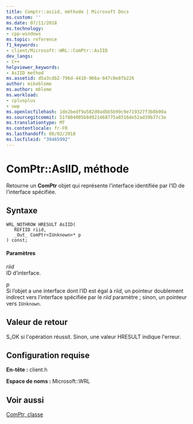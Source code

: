 ```yaml
---
title: Comptr::asiid, méthode | Microsoft Docs
ms.custom: ''
ms.date: 07/11/2018
ms.technology:
- cpp-windows
ms.topic: reference
f1_keywords:
- client/Microsoft::WRL::ComPtr::AsIID
dev_langs:
- C++
helpviewer_keywords:
- AsIID method
ms.assetid: d5a3cdb2-796d-4410-966a-847c0e8fb226
author: mikeblome
ms.author: mblome
ms.workload:
- cplusplus
- uwp
ms.openlocfilehash: 1de2bedf9a582d0adbb5b99c9e719327f3b8b90a
ms.sourcegitcommit: 51f804005b8d921468775a0316de52ad39b77c3e
ms.translationtype: MT
ms.contentlocale: fr-FR
ms.lasthandoff: 08/02/2018
ms.locfileid: "39465992"
---
```

# <a name="comptrasiid-method"></a>ComPtr::AsIID, méthode
Retourne un **ComPtr** objet qui représente l’interface identifiée par l’ID de l’interface spécifiée.  
  
## <a name="syntax"></a>Syntaxe  
  
```  
WRL_NOTHROW HRESULT AsIID(  
   REFIID riid,  
   _Out_ ComPtr<IUnknown>* p  
) const;  
```  
  
#### <a name="parameters"></a>Paramètres  
 *riid*  
 ID d’interface.  
  
 *p*  
 Si l’objet a une interface dont l’ID est égal à *riid*, un pointeur doublement indirect vers l’interface spécifiée par le *riid* paramètre ; sinon, un pointeur vers `IUnknown`.  
  
## <a name="return-value"></a>Valeur de retour  
 S_OK si l'opération réussit. Sinon, une valeur HRESULT indique l'erreur.  
  
## <a name="requirements"></a>Configuration requise  
 **En-tête :** client.h  
  
 **Espace de noms :** Microsoft::WRL  
  
## <a name="see-also"></a>Voir aussi  
 [ComPtr, classe](../windows/comptr-class.md)